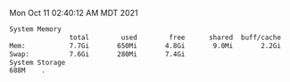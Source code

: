 Mon Oct 11 02:40:12 AM MDT 2021
```bash
System Memory
               total        used        free      shared  buff/cache   available
Mem:           7.7Gi       650Mi       4.8Gi       9.0Mi       2.2Gi       6.6Gi
Swap:          7.6Gi       280Mi       7.4Gi
System Storage
688M	.
```
